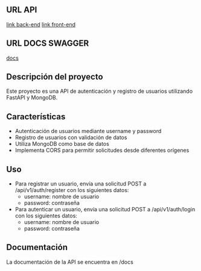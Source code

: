 ## URL API
[link back-end](https://crud-react-python-mongo-back-end.onrender.com)
[link front-end](https://crud-react-python-mongo-front-end.onrender.com)

## URL DOCS SWAGGER
[docs](https://crud-react-python-mongo-back-end.onrender.com/docs)

## Descripción del proyecto
Este proyecto es una API de autenticación y registro de usuarios utilizando FastAPI y MongoDB.

## Características
- Autenticación de usuarios mediante username y password
- Registro de usuarios con validación de datos
- Utiliza MongoDB como base de datos
- Implementa CORS para permitir solicitudes desde diferentes orígenes

## Uso
- Para registrar un usuario, envía una solicitud POST a /api/v1/auth/register con los siguientes datos:
    - username: nombre de usuario
    - password: contraseña
- Para autenticar un usuario, envía una solicitud POST a /api/v1/auth/login con los siguientes datos:
    - username: nombre de usuario
    - password: contraseña

## Documentación
La documentación de la API se encuentra en /docs